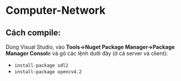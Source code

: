 # Computer-Network

<h2>Cách compile:</h2>
Dùng Visual Studio, vào <strong>Tools->Nuget Package Manager->Package Manager Consol</strong>e và gõ các lệnh dưới đây (ở cả server và client):
<ul>
  <li><code>install-package sdl2</code></li>
  <li><code>install-package opencv4.2</code></li>
</ul>
